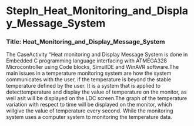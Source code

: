 # StepIn_Heat_Monitoring_and_Display_Message_System

### Title: Heat_Monitoring_and_Display_Message_System

The CaseActivity “Heat monitoring and Display Message System is done  in Embedded C programming language interfacing with ATMEGA328 Microcontroller using Code blocks, SimulIDE and  WinAVR software.The main issues in a temperature monitoring system are how the system communicates with the user, if the temperature is beyond the stable temperature defined by the user. It is a system that is applied to detecttemperature and display the value of temperature on the monitor, as well asit will be displayed on the LDC screen.The graph of the temperature variation with respect to time will be displayed on the monitor, which willgive the value of temperature every second. While the monitoring system uses a computer system to monitoring the temperature data.
